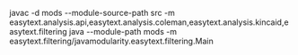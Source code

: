 javac -d mods --module-source-path src -m easytext.analysis.api,easytext.analysis.coleman,easytext.analysis.kincaid,easytext.filtering
 java --module-path mods -m easytext.filtering/javamodularity.easytext.filtering.Main

